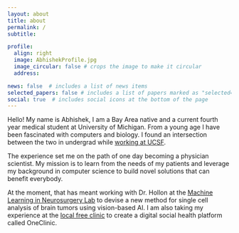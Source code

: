 ```yaml
---
layout: about
title: about
permalink: /
subtitle: 

profile:
  align: right
  image: AbhishekProfile.jpg
  image_circular: false # crops the image to make it circular
  address:

news: false  # includes a list of news items
selected_papers: false # includes a list of papers marked as "selected={true}"
social: true  # includes social icons at the bottom of the page
---
```


Hello! My name is Abhishek, I am a Bay Area native and a current fourth year medical student at University of Michigan. From a young age I have been fascinated with computers and biology. I found an intersection between the two in undergrad while [working at UCSF](https://www.news.ucsb.edu/2017/018088/treat-or-not-treat). 

The experience set me on the path of one day becoming a physician scientist. My mission is to learn from the needs of my patients and leverage my background in computer science to build novel solutions that can benefit everybody. 

At the moment, that has meant working with Dr. Hollon at the [Machine Learning in Neurosurgery Lab](https://hollon.lab.medicine.umich.edu/) to devise a new method for single cell analysis of brain tumors using vision-based AI. I am also taking my experience at the [local free clinic](https://www.umstudentrunfreeclinic.org/) to create a digital social health platform called OneClinic. 